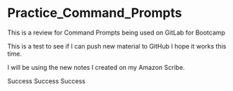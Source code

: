 # Practice_Command_Prompts
This is a review for Command Prompts being used on GitLab for Bootcamp

This is a test to see if I can push new material to GitHub
I hope it works this time.

I will be using the new notes I created on my Amazon Scribe.

Success
Success
Success